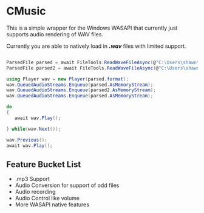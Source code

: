 # CMusic

This is a simple wrapper for the Windows WASAPI that currently just supports audio rendering of WAV files. 

Currently you are able to natively load in <i><b>.wav</b></i> files with limited support.

```cs

ParsedFile parsed = await FileTools.ReadWaveFileAsync(@"C:\Users\shawn\Downloads\example.wav");
ParsedFile parsed2 = await FileTools.ReadWaveFileAsync(@"C:\Users\shawn\Downloads\myfile.wav");

using Player wav = new Player(parsed.format);
wav.QueuedAudioStreams.Enqueue(parsed.AsMemoryStream);
wav.QueuedAudioStreams.Enqueue(parsed2.AsMemoryStream);
wav.QueuedAudioStreams.Enqueue(parsed.AsMemoryStream);

do
{
   await wav.Play();

} while(wav.Next());

wav.Previous();
await wav.Play();

```

## Feature Bucket List

<ul>
  <li>.mp3 Support</li>
  <li>Audio Conversion for support of odd files</li>
  <li>Audio recording</li>
  <li>Audio Control like volume</li>
  <li>More WASAPI native features</li>
</ul>

